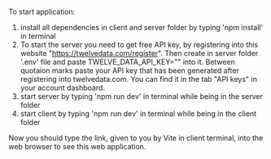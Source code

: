 To start application:

1. install all dependencies in client and server folder by typing 'npm install' in terminal
2. To start the server you need to get free API key, by registering into this website "https://twelvedata.com/register". Then create in server folder '.env' file and paste TWELVE_DATA_API_KEY="" into it. Between quotaion marks paste your API key that has been generated after registering into twelvedata.com. You can find it in the tab "API keys" in your account dashboard.
3. start server by typing 'npm run dev' in terminal while being in the server folder
4. start client by typing 'npm run dev' in terminal while being in the client folder

Now you should type the link, given to you by Vite in client terminal, into the web browser to see this web application.
